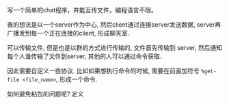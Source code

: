 写一个简单的chat程序，并能互传文件，编程语言不限。

我的想法是以一个server作为中心, 然后client通过连接server发送数据, server再广播发到每一个正在连接的client, 形成聊天室.

可以传输文件, 但是也是以群的方式进行传输的, 文件首先传输到 server, 然后通知每个人谁传输了文件到server, 其他的人可以通过命令获取.

因此需要自定义一些协议. 比如如果想执行命令的时候, 需要在前面加符号 `%get-file <file_name>`, 形成一个命令.

如何避免粘包的问题呢? 
定义